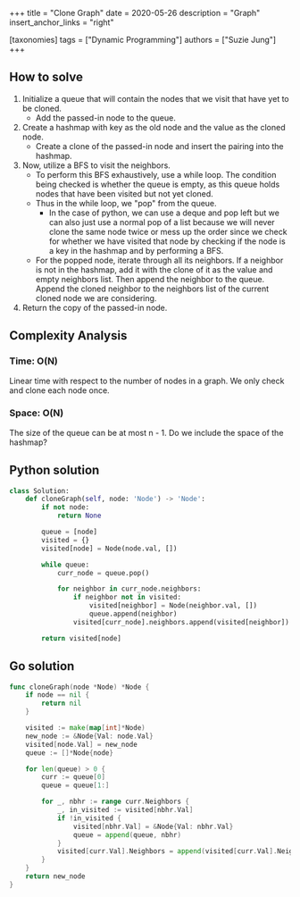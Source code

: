+++
title = "Clone Graph"
date = 2020-05-26
description = "Graph"
insert_anchor_links = "right"

[taxonomies]
tags = ["Dynamic Programming"]
authors = ["Suzie Jung"]
+++

## How to solve

1. Initialize a queue that will contain the nodes that we visit that have yet to be cloned.
    * Add the passed-in node to the queue.
2. Create a hashmap with key as the old node and the value as the cloned node.
    * Create a clone of the passed-in node and insert the pairing into the hashmap.
3. Now, utilize a BFS to visit the neighbors.
    * To perform this BFS exhaustively, use a while loop. The condition being checked is whether the queue is empty, as this queue holds nodes that have been visited but not yet cloned.
    * Thus in the while loop, we "pop" from the queue.
        * In the case of python, we can use a deque and pop left but we can also just use a normal pop of a list because we will never clone the same node twice or mess up the order since we check for whether we have visited that node by checking if the node is a key in the hashmap and by performing a BFS.
    * For the popped node, iterate through all its neighbors. If a neighbor is not in the hashmap, add it with the clone of it as the value and empty neighbors list. Then append the neighbor to the queue. Append the cloned neighbor to the neighbors list of the current cloned node we are considering.
4. Return the copy of the passed-in node.

## Complexity Analysis

### Time: O(N)

Linear time with respect to the number of nodes in a graph. We only check and clone each node once.

### Space: O(N)

The size of the queue can be at most n - 1. Do we include the space of the hashmap?

## Python solution

```python
class Solution:
    def cloneGraph(self, node: 'Node') -> 'Node':
        if not node:
            return None

        queue = [node]
        visited = {}
        visited[node] = Node(node.val, [])

        while queue:
            curr_node = queue.pop()

            for neighbor in curr_node.neighbors:
                if neighbor not in visited:
                    visited[neighbor] = Node(neighbor.val, [])
                    queue.append(neighbor)
                visited[curr_node].neighbors.append(visited[neighbor])

        return visited[node]
```

## Go solution

```go
func cloneGraph(node *Node) *Node {
    if node == nil {
        return nil
    }

    visited := make(map[int]*Node)
    new_node := &Node{Val: node.Val}
    visited[node.Val] = new_node
    queue := []*Node{node}

    for len(queue) > 0 {
        curr := queue[0]
        queue = queue[1:]

        for _, nbhr := range curr.Neighbors {
            _, in_visited := visited[nbhr.Val]
            if !in_visited {
                visited[nbhr.Val] = &Node{Val: nbhr.Val}
                queue = append(queue, nbhr)
            }
            visited[curr.Val].Neighbors = append(visited[curr.Val].Neighbors, visited[nbhr.Val])
        }
    }
    return new_node
}
```
